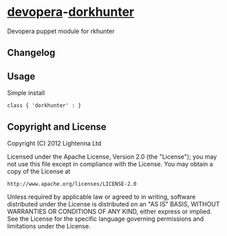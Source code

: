 [devopera](http://devopera.com)-[dorkhunter](http://devopera.com/module/dorkhunter)
================

Devopera puppet module for rkhunter

Changelog
---------

Usage
-----

Simple install

    class { 'dorkhunter' : }

Copyright and License
---------------------

Copyright (C) 2012 Lightenna Ltd

Licensed under the Apache License, Version 2.0 (the "License"); you may not use this file except in compliance with the License. You may obtain a copy of the License at

    http://www.apache.org/licenses/LICENSE-2.0

Unless required by applicable law or agreed to in writing, software distributed under the License is distributed on an "AS IS" BASIS, WITHOUT WARRANTIES OR CONDITIONS OF ANY KIND, either express or implied. See the License for the specific language governing permissions and limitations under the License.

